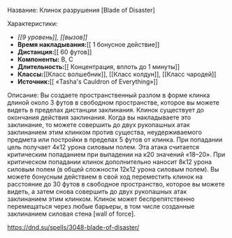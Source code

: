 Название: Клинок разрушения \[Blade of Disaster] 

Характеристики:
- *[[9 уровень]], [[вызов]]*
- **Время накладывания:**[[ 1 бонусное действие]]
- **Дистанция:**[[ 60 футов]]
- **Компоненты:** В, С
- **Длительность:**[[ Концентрация, вплоть до 1 минуты]]
- **Классы:**[[Класс  волшебник]], [[Класс колдун]], [[Класс чародей]]
- **Источник:**[[ «Tasha's Cauldron of Everything»]]

Описание:
Вы создаете пространственный разлом в форме клинка длиной около 3 футов в свободном пространстве, которое вы можете видеть в пределах дистанции заклинания. Клинок существует до окончания действия заклинания. Когда вы накладываете это заклинание, то можете совершить до двух рукопашных атак заклинанием этим клинком против существа, неудерживаемого предмета или постройки в пределах 5 футов от клинка. При попадании цель получает 4к12 урона силовым полем. Эта атака считается критическим попаданием при выпадении на к20 значений «18–20». При критическом попадании клинок дополнительно наносит 8к12 урона силовым полем (в общей сложности 12к12 урона силовым полем).
Вы можете бонусным действием в свой ход переместить клинок на расстояние до 30 футов в свободное пространство, которое вы можете видеть, а затем снова совершить до двух рукопашных атак заклинанием этим клинком.
Клинок может беспрепятственно перемещаться через любые барьеры, в том числе созданные заклинанием силовая стена [wall of force].

https://dnd.su/spells/3048-blade-of-disaster/